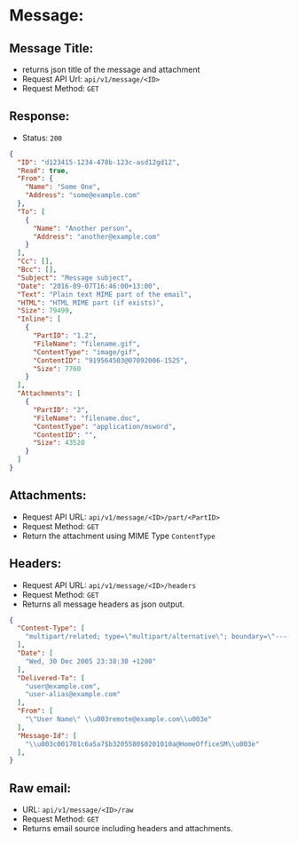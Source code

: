# Message:

## Message Title:
- returns json title of the message and attachment
- Request API Url: ```api/v1/message/<ID>```
- Request Method: ```GET```

## Response:
- Status: ```200```
```json
{
  "ID": "d123415-1234-478b-123c-asd12gd12",
  "Read": true,
  "From": {
    "Name": "Some One",
    "Address": "some@example.com"
  },
  "To": [
    {
      "Name": "Another person",
      "Address": "another@example.com"
    }
  ],
  "Cc": [],
  "Bcc": [],
  "Subject": "Message subject",
  "Date": "2016-09-07T16:46:00+13:00",
  "Text": "Plain text MIME part of the email",
  "HTML": "HTML MIME part (if exists)",
  "Size": 79499,
  "Inline": [
    {
      "PartID": "1.2",
      "FileName": "filename.gif",
      "ContentType": "image/gif",
      "ContentID": "919564503@07092006-1525",
      "Size": 7760
    }
  ],
  "Attachments": [
    {
      "PartID": "2",
      "FileName": "filename.doc",
      "ContentType": "application/msword",
      "ContentID": "",
      "Size": 43520
    }
  ]
}
```

## Attachments:
- Request API URL: ```api/v1/message/<ID>/part/<PartID>```
- Request Method: ```GET```
- Return the attachment using MIME Type ```ContentType```

## Headers:
- Request API URL: ```api/v1/message/<ID>/headers```
- Request Method: ```GET```
- Returns all message headers as json output.
```json
{
  "Content-Type": [
    "multipart/related; type=\"multipart/alternative\"; boundary=\"----=_NextPart_000_0013_01C6A60C.47EEAB80\""
  ],
  "Date": [
    "Wed, 30 Dec 2005 23:38:30 +1200"
  ],
  "Delivered-To": [
    "user@example.com",
    "user-alias@example.com"
  ],
  "From": [
    "\"User Name\" \\u003remote@example.com\\u003e"
  ],
  "Message-Id": [
    "\\u003c001701c6a5a7$b3205580$0201010a@HomeOfficeSM\\u003e"
  ],
}
```

## Raw email:
- URL: ```api/v1/message/<ID>/raw```
- Request Method: ```GET```
- Returns email source including headers and attachments.